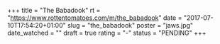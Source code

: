 +++
title = "The Babadook"
rt = "https://www.rottentomatoes.com/m/the_babadook"
date = "2017-07-10T17:54:20+01:00"
slug = "the_babadook"
poster = "jaws.jpg"
date_watched = ""
draft = true
rating = "-"
status = "PENDING"
+++